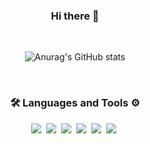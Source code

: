 <div align="center">
  <h3>Hi there 👋</h3>
  
  <br/>
  
  ![Anurag's GitHub stats](https://github-readme-stats-sand-six-91.vercel.app/api?username=RoseJang2000&show_icons=true&count_private=true&line_height=24&theme=radical&hide=stars)

  <br/>

  <h3>🛠 Languages and Tools ⚙️</h3>
  <p>
    <img src="https://img.shields.io/badge/JavaScript-F7DF1E?style=plastic&logo=JavaScript&logoColor=white"/>&nbsp 
    <img src="https://img.shields.io/badge/HTML-E34F26?style=plastic&logo=HTML5&logoColor=white"/>&nbsp 
    <img src="https://img.shields.io/badge/CSS-1572B6?style=plastic&logo=CSS3&logoColor=white"/>&nbsp 
    <img src="https://img.shields.io/badge/SCSS-CC6699?style=plastic&logo=Sass&logoColor=white"/>&nbsp 
    <img src="https://img.shields.io/badge/ReactJS-61DAFB?style=plastic&logo=React&logoColor=white"/>&nbsp 
    <img src="https://img.shields.io/badge/Github-181717?style=plastic&logo=GitHub&logoColor=white"/>&nbsp   
  </p>
</div>
<!--
**RoseJang2000/RoseJang2000** is a ✨ _special_ ✨ repository because its `README.md` (this file) appears on your GitHub profile.

Here are some ideas to get you started:

- 🔭 I’m currently working on ...
- 🌱 I’m currently learning ...
- 👯 I’m looking to collaborate on ...
- 🤔 I’m looking for help with ...
- 💬 Ask me about ...
- 📫 How to reach me: ...
- 😄 Pronouns: ...
- ⚡ Fun fact: ...
-->

